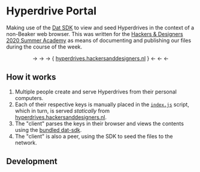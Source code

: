 # Hyperdrive Portal

Making use of the [Dat SDK](https://github.com/datproject/sdk) to view and seed Hyperdrives in the context of a non-Beaker web browser. This was written for the [Hackers & Designers 2020 Summer Academy](https://hackersanddesigners.nl/s/Summer_Academy_2020) as means of documenting and publishing our files during the course of the week.

<center>→ → → { <a href="https://hyperdrives.hackersanddesigners.nl">hyperdrives.hackersanddesigners.nl</a> } ← ← ←</center>

## How it works

1. Multiple people create and serve Hyperdrives from their personal computers. 
2. Each of their respective keys is manually placed in the [`index.js`](./index.js) script, which in turn, is served _statically_ from [hyperdrives.hackersanddesigners.nl](https://hyperdrives.hackersanddesigners.nl).
3. The "client" parses the keys in their browser and views the contents using the [bundled dat-sdk](./dat-sdk-bundle.js).
4. The "client" is also a peer, using the SDK to seed the files to the network.

## Development

